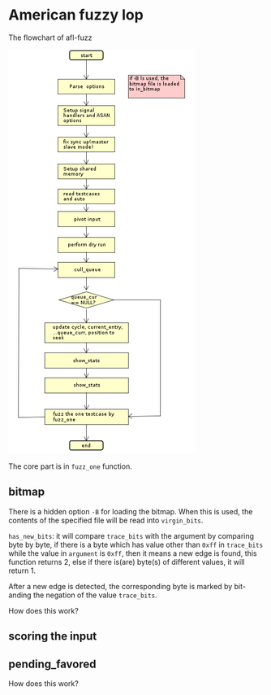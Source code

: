 # American fuzzy lop

The flowchart of afl-fuzz

![flowchart of afl fuzz](./afl-fuzz-flowchart.png)

The core part is in `fuzz_one` function.

## bitmap

There is a hidden option `-B` for loading the bitmap.
When this is used, the contents of the specified file
will be read into `virgin_bits`.


`has_new_bits`: it will compare `trace_bits` with the argument
by comparing byte by byte, if there is a byte which has
value other than `0xff` in `trace_bits` while the value in
`argument` is `0xff`, then it means a new edge is found,
this function returns 2, else if there is(are) byte(s)
of different values, it will return 1.

After a new edge is detected, the corresponding byte is marked
by bit-anding the negation of the value `trace_bits`.

How does this work?

## scoring the input

## pending_favored

How does this work?
